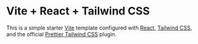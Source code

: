 # Vite + React + Tailwind CSS

This is a simple starter [Vite](https://vitejs.dev/) template configured with [React](https://reactjs.org/), [Tailwind CSS](https://tailwindcss.com/), and the official [Prettier Tailwind CSS](https://github.com/tailwindlabs/prettier-plugin-tailwindcss) plugin.
